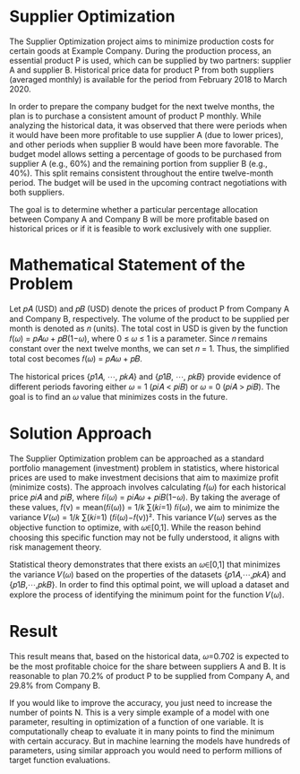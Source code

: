 # Supplier Optimization
The Supplier Optimization project aims to minimize production costs for certain goods at Example Company. During the production process, an essential product P is used, which can be supplied by two partners: supplier A and supplier B. Historical price data for product P from both suppliers (averaged monthly) is available for the period from February 2018 to March 2020.

In order to prepare the company budget for the next twelve months, the plan is to purchase a consistent amount of product P monthly. While analyzing the historical data, it was observed that there were periods when it would have been more profitable to use supplier A (due to lower prices), and other periods when supplier B would have been more favorable. The budget model allows setting a percentage of goods to be purchased from supplier A (e.g., 60%) and the remaining portion from supplier B (e.g., 40%). This split remains consistent throughout the entire twelve-month period. The budget will be used in the upcoming contract negotiations with both suppliers.

The goal is to determine whether a particular percentage allocation between Company A and Company B will be more profitable based on historical prices or if it is feasible to work exclusively with one supplier.

# Mathematical Statement of the Problem
Let 𝑝𝐴 (USD) and 𝑝𝐵 (USD) denote the prices of product P from Company A and Company B, respectively. The volume of the product to be supplied per month is denoted as 𝑛 (units). The total cost in USD is given by the function 𝑓(𝜔) = 𝑝𝐴𝜔 + 𝑝𝐵(1−𝜔), where 0 ≤ 𝜔 ≤ 1 is a parameter. Since 𝑛 remains constant over the next twelve months, we can set 𝑛 = 1. Thus, the simplified total cost becomes 𝑓(𝜔) = 𝑝𝐴𝜔 + 𝑝𝐵.

The historical prices {𝑝1𝐴, ⋯, 𝑝𝑘𝐴} and {𝑝1𝐵, ⋯, 𝑝𝑘𝐵} provide evidence of different periods favoring either 𝜔 = 1 (𝑝𝑖𝐴 < 𝑝𝑖𝐵) or 𝜔 = 0 (𝑝𝑖𝐴 > 𝑝𝑖𝐵). The goal is to find an 𝜔 value that minimizes costs in the future.

# Solution Approach
The Supplier Optimization problem can be approached as a standard portfolio management (investment) problem in statistics, where historical prices are used to make investment decisions that aim to maximize profit (minimize costs). The approach involves calculating 𝑓(𝜔) for each historical price 𝑝𝑖𝐴 and 𝑝𝑖𝐵, where 𝑓𝑖(𝜔) = 𝑝𝑖𝐴𝜔 + 𝑝𝑖𝐵(1−𝜔). By taking the average of these values, 𝑓(v) = mean(𝑓𝑖(𝜔)) = 1/𝑘 ∑(𝑘𝑖=1) 𝑓𝑖(𝜔), we aim to minimize the variance 𝑉(𝜔) = 1/𝑘 ∑(𝑘𝑖=1) (𝑓𝑖(𝜔)−𝑓(v))². This variance 𝑉(𝜔) serves as the objective function to optimize, with 𝜔∈[0,1]. While the reason behind choosing this specific function may not be fully understood, it aligns with risk management theory. 

Statistical theory demonstrates that there exists an 𝜔∈[0,1] that minimizes the variance 𝑉(𝜔) based on the properties of the datasets {𝑝1𝐴,⋯,𝑝𝑘𝐴} and {𝑝1𝐵,⋯,𝑝𝑘𝐵}. In order to find this optimal point, we will upload a dataset and explore the process of identifying the minimum point for the function 𝑉(𝜔).

# Result

This result means that, based on the historical data,  𝜔=0.702 is expected to be the most profitable choice for the share between suppliers A and B. It is reasonable to plan  70.2% of product P to be supplied from Company A, and  29.8% from Company B.

If you would like to improve the accuracy, you just need to increase the number of points N. This is a very simple example of a model with one parameter, resulting in optimization of a function of one variable. It is computationally cheap to evaluate it in many points to find the minimum with certain accuracy. But in machine learning the models have hundreds of parameters, using similar approach you would need to perform millions of target function evaluations.
